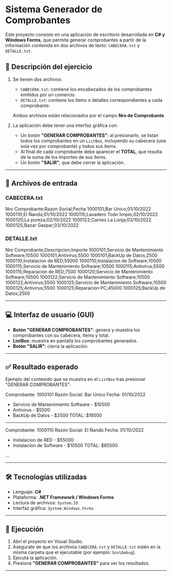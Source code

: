 ﻿# Sistema Generador de Comprobantes

Este proyecto consiste en una aplicación de escritorio desarrollada en **C# y Windows Forms**, que permite generar comprobantes a partir de la información contenida en dos archivos de texto: `CABECERA.txt` y `DETALLE.txt`.

## 🧾 Descripción del ejercicio

1. Se tienen dos archivos:
   - `CABECERA.txt`: contiene los encabezados de los comprobantes emitidos por un comercio.
   - `DETALLE.txt`: contiene los ítems o detalles correspondientes a cada comprobante.

   Ambos archivos están relacionados por el campo **Nro de Comprobante**.

2. La aplicación debe tener una interfaz gráfica con:
   - Un botón **"GENERAR COMPROBANTES"**: al presionarlo, se listan todos los comprobantes en un `ListBox`, incluyendo su cabecera (una sola vez por comprobante) y todos sus ítems.
   - Al final de cada comprobante debe aparecer el **TOTAL**, que resulta de la suma de los importes de sus ítems.
   - Un botón **"SALIR"**, que debe cerrar la aplicación.

---

## 📁 Archivos de entrada

### CABECERA.txt
Nro Comprobante;Razon Social;Fecha
1000101;Bar Unico;01/10/2022
1000110;El Ñandú;01/10/2022
1000115;Lavadero Todo limpio;02/10/2022
1000120;La pureza;02/10/2022
1000122;Carnes La Lonja;03/10/2022
1000125;Bazar Gaspar;03/10/2022

### DETALLE.txt
Nro Comprobante;Descripcion;Importe
1000101;Servicio de Mantenimiento Software;10500
1000101;Antivirus;5500
1000101;BackUp de Datos;2500
1000110;Instalacion de RED;55000
1000110;Instalacion de Software;10500
1000115;Servicio de Mantenimiento Software;10500
1000115;Antivirus;5500
1000115;Reparacion de RED;7500
1000120;Servicio de Mantenimiento Software;10500
1000122;Servicio de Mantenimiento Software;10500
1000122;Antivirus;5500
1000125;Servicio de Mantenimiento Software;10500
1000125;Antivirus;5500
1000125;Reparacion PC;45000
1000125;BackUp de Datos;2500

---

## 💻 Interfaz de usuario (GUI)

- **Botón "GENERAR COMPROBANTES"**: genera y muestra los comprobantes con su cabecera, ítems y total.
- **ListBox**: muestra en pantalla los comprobantes generados.
- **Botón "SALIR"**: cierra la aplicación.

---

## ✅ Resultado esperado

Ejemplo del contenido que se muestra en el `ListBox` tras presionar "GENERAR COMPROBANTES":

Comprobante: 1000101
Razón Social: Bar Unico
Fecha: 01/10/2022
- Servicio de Mantenimiento Software - $10500
- Antivirus - $5500
- BackUp de Datos - $2500
TOTAL: $18500
--------------
Comprobante: 1000110
Razón Social: El Ñandú
Fecha: 01/10/2022
- Instalacion de RED - $55000
- Instalacion de Software - $10500
TOTAL: $65500

...


---

## 🛠 Tecnologías utilizadas

- Lenguaje: **C#**
- Plataforma: **.NET Framework / Windows Forms**
- Lectura de archivos: `System.IO`
- Interfaz gráfica: `System.Windows.Forms`

---

## 🚀 Ejecución

1. Abrí el proyecto en Visual Studio.
2. Asegurate de que los archivos `CABECERA.txt` y `DETALLE.txt` estén en la misma carpeta que el ejecutable (por ejemplo: `bin\Debug`).
3. Ejecutá la aplicación.
4. Presioná **"GENERAR COMPROBANTES"** para ver los resultados.

---





